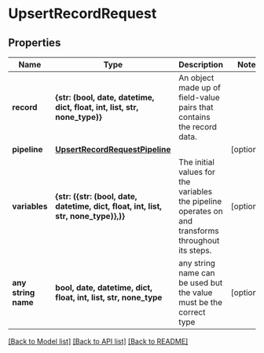 # UpsertRecordRequest


## Properties
Name | Type | Description | Notes
------------ | ------------- | ------------- | -------------
**record** | **{str: (bool, date, datetime, dict, float, int, list, str, none_type)}** | An object made up of field-value pairs that contains the record data. | 
**pipeline** | [**UpsertRecordRequestPipeline**](UpsertRecordRequestPipeline.md) |  | [optional] 
**variables** | **{str: ({str: (bool, date, datetime, dict, float, int, list, str, none_type)},)}** | The initial values for the variables the pipeline operates on and transforms throughout its steps. | [optional] 
**any string name** | **bool, date, datetime, dict, float, int, list, str, none_type** | any string name can be used but the value must be the correct type | [optional]

[[Back to Model list]](../README.md#documentation-for-models) [[Back to API list]](../README.md#documentation-for-api-endpoints) [[Back to README]](../README.md)


